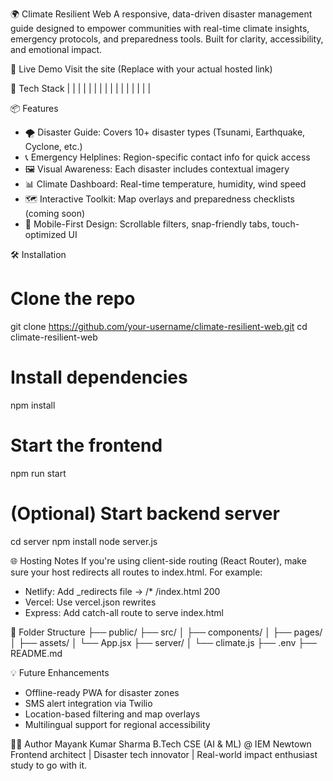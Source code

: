 
🌍 Climate Resilient Web
A responsive, data-driven disaster management guide designed to empower communities with real-time climate insights, emergency protocols, and preparedness tools. Built for clarity, accessibility, and emotional impact.

🚀 Live Demo
Visit the site
(Replace with your actual hosted link)

🧰 Tech Stack
|  |  |  | 
|  |  |  | 
|  |  |  | 
|  |  |  | 



📦 Features
- 🌪️ Disaster Guide: Covers 10+ disaster types (Tsunami, Earthquake, Cyclone, etc.)
- 📞 Emergency Helplines: Region-specific contact info for quick access
- 🖼️ Visual Awareness: Each disaster includes contextual imagery
- 📊 Climate Dashboard: Real-time temperature, humidity, wind speed
- 🗺️ Interactive Toolkit: Map overlays and preparedness checklists (coming soon)
- 📱 Mobile-First Design: Scrollable filters, snap-friendly tabs, touch-optimized UI

🛠️ Installation
# Clone the repo
git clone https://github.com/your-username/climate-resilient-web.git
cd climate-resilient-web

# Install dependencies
npm install

# Start the frontend
npm run start

# (Optional) Start backend server
cd server
npm install
node server.js



🌐 Hosting Notes
If you're using client-side routing (React Router), make sure your host redirects all routes to index.html.
For example:
- Netlify: Add _redirects file → /* /index.html 200
- Vercel: Use vercel.json rewrites
- Express: Add catch-all route to serve index.html

📁 Folder Structure
├── public/
├── src/
│   ├── components/
│   ├── pages/
│   ├── assets/
│   └── App.jsx
├── server/
│   └── climate.js
├── .env
├── README.md



💡 Future Enhancements
- Offline-ready PWA for disaster zones
- SMS alert integration via Twilio
- Location-based filtering and map overlays
- Multilingual support for regional accessibility

👨‍💻 Author
Mayank Kumar Sharma
B.Tech CSE (AI & ML) @ IEM Newtown
Frontend architect | Disaster tech innovator | Real-world impact enthusiast
 study to go with it.


